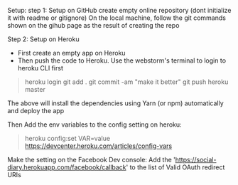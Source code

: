 Setup:
step 1: Setup on GitHub
create empty online repository (dont initialize it with readme or gitignore)
On the local machine, follow the git commands shown on the gihub page as the result of creating the repo




Step 2: Setup on Heroku
- First create an empty app on Heroku
- Then push the code to Heroku. Use the webstorm's terminal to login to heroku CLI first
> heroku login
> git add .
> git commit -am "make it better"
> git push heroku master

The above will install the dependencies using Yarn (or npm) automatically and deploy the app


Then Add the env variables to the config setting on heroku:
> heroku config:set VAR=value
https://devcenter.heroku.com/articles/config-vars


Make the setting on the Facebook Dev console:
Add the 'https://social-diary.herokuapp.com/facebook/callback' to the list of Valid OAuth redirect URIs




